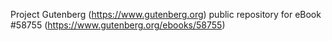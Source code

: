 Project Gutenberg (https://www.gutenberg.org) public repository for
eBook #58755 (https://www.gutenberg.org/ebooks/58755)
